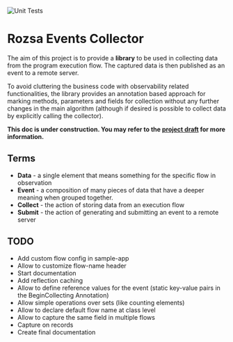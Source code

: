 ![Unit Tests](https://github.com/dendriel/rozsa-events-collector/actions/workflows/gradle.yml/badge.svg)
# Rozsa Events Collector

The aim of this project is to provide a **library** to be used in collecting data from the program execution flow. The
captured data is then published as an event to a remote server.

To avoid cluttering the business code with observability related functionalities, the library provides an annotation
based approach for marking methods, parameters and fields for collection without any further changes in the main
algorithm (although if desired is possible to collect data by explicitly calling the collector).

**This doc is under construction. You may refer to the [project draft](doc/DRAFT.md) for more information.**

## Terms

- **Data** - a single element that means something for the specific flow in observation
- **Event** - a composition of many pieces of data that have a deeper meaning when grouped together.
- **Collect** - the action of storing data from an execution flow
- **Submit** - the action of generating and submitting an event to a remote server


## TODO

- Add custom flow config in sample-app
- Allow to customize flow-name header
- Start documentation
- Add reflection caching
- Allow to define reference values for the event (static key-value pairs in the BeginCollecting Annotation)
- Allow simple operations over sets (like counting elements)
- Allow to declare default flow name at class level
- Allow to capture the same field in multiple flows
- Capture on records
- Create final documentation
